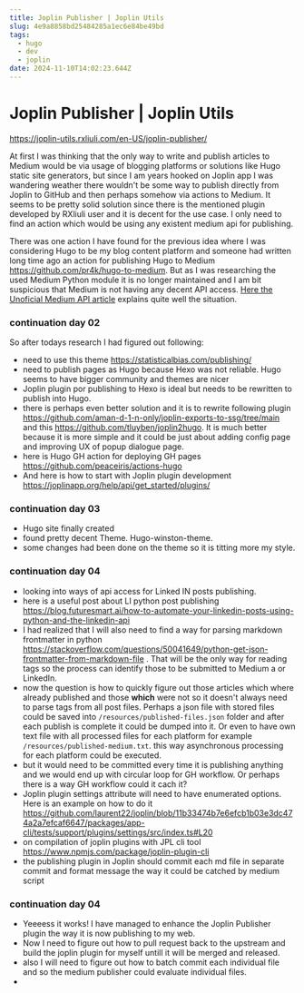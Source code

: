```yaml
---
title: Joplin Publisher | Joplin Utils
slug: 4e9a8858bd25484285a1ec6e84be49bd
tags:
  - hugo
  - dev
  - joplin
date: 2024-11-10T14:02:23.644Z
---
```


# Joplin Publisher | Joplin Utils

<https://joplin-utils.rxliuli.com/en-US/joplin-publisher/>

At first I was thinking that the only way to write and publish articles to Medium would be via usage of blogging platforms or solutions like Hugo static site generators, but since I am  years hooked on Joplin app I was wandering weather there wouldn't be some way to publish directly from Joplin to GitHub and then perhaps somehow via actions to Medium. It seems to be pretty solid solution since there is the mentioned plugin developed by RXliuli user and it is decent for the use case. I only need to find an action which would be using any existent medium api for publishing.

There was one action I have found for the previous idea where I was considering Hugo to be my blog content platform and someone had written long time ago an action for publishing Hugo to Medium <https://github.com/pr4k/hugo-to-medium>. But as I was researching the used Medium Python module it is no longer maintained and I am bit suspicious that Medium is not having any decent API access. [Here the Unoficial Medium API article](https://mediumapi.com/frequently-asked-questions.html) explains quite well the situation.

### continuation day 02

So after todays research I had figured out following:

- need to use this theme <https://statisticalbias.com/publishing/>
- need to publish pages as Hugo because Hexo was not reliable. Hugo seems to have bigger community and themes are nicer
- Joplin plugin por publishing to Hexo is ideal but needs to be rewritten to publish into Hugo.
- there is perhaps even better solution and it is to rewrite following plugin  <https://github.com/aman-d-1-n-only/joplin-exports-to-ssg/tree/main> and this <https://github.com/tluyben/joplin2hugo>. It is much better because it is more simple and it could be just about adding config page and improving UX of popup dialogue page.
- here is Hugo GH action for deploying GH pages <https://github.com/peaceiris/actions-hugo>
- And here is how to start with Joplin plugin development <https://joplinapp.org/help/api/get_started/plugins/>

### continuation day 03

- Hugo site finally created
- found pretty decent Theme. Hugo-winston-theme.
- some changes had been done on the theme so it is titting more my style.

### continuation day 04

- looking into ways of api access for Linked IN posts publishing.
- here is a useful post about LI python post publishing <https://blog.futuresmart.ai/how-to-automate-your-linkedin-posts-using-python-and-the-linkedin-api>
- I had realized that I will also need to find a way for parsing markdown frontmatter in python <https://stackoverflow.com/questions/50041649/python-get-json-frontmatter-from-markdown-file> . That will be the only way for reading tags so the process can identify those to be submitted to Medium a or LinkedIn.
- now the question is how to quickly figure out those articles which where already published and those **which** were not so it doesn't always need to parse tags from all post files. Perhaps a json file with stored files could be saved into `/resources/published-files.json` folder and after each publish is complete it could be dumped into it. Or even to have own text file with all processed files for each platform for example `/resources/published-medium.txt`. this way asynchronous processing for each platform could be executed.
- but it would need to be committed every time it is publishing anything and we would end up with circular loop for GH workflow. Or perhaps there is a way GH workflow could it cach it?
- Joplin plugin settings attribute will need to have enumerated options. Here is an example on how to do it <https://github.com/laurent22/joplin/blob/11b33474b7e6efcb1b03e3dc474a2a7efcaf6647/packages/app-cli/tests/support/plugins/settings/src/index.ts#L20>
- on compilation of joplin plugins with JPL cli tool <https://www.npmjs.com/package/joplin-plugin-cli>
- the publishing plugin in Joplin should commit each md file in separate commit and format message the way it could be catched by medium script

### continuation day 04

- Yeeeess it works! I have managed to enhance the Joplin Publisher plugin the way it is now publishing to my web.
- Now I need to figure out how to pull request back to the upstream and build the joplin plugin for myself untill it will be merged and released.
- also I will need to figure out how to batch commit each individual file and so the medium publisher could evaluate individual files.
-
